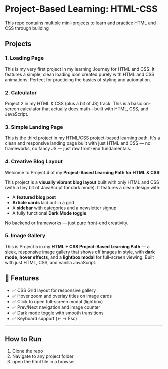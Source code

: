 # Project-Based Learning: HTML-CSS

This repo contains multiple mini-projects to learn and practice HTML and CSS through building 

## Projects

### 1. Loading Page
This is my very first project in my learning Journey for HTML and CSS. It features a simple, clean loading icon created purely with HTML and CSS animations. Perfect for practicing the basics of styling and automation.

### 2. Calculator 
Project 2 in my HTML & CSS (plus a bit of JS) track. This is a basic on-screen calculator that actually does math—built with HTML, CSS, and JavaScript.

### 3. Simple Landing Page
This is the third project in my HTML/CSS project-based learning path. It's a clean and responsive landing page built with just HTML and CSS — no frameworks, no fancy JS — just raw front-end fundamentals.

### 4. Creative Blog Layout
Welcome to Project 4 of my **Project-Based Learning Path for HTML & CSS**!

This project is a **visually vibrant blog layout** built with only HTML and CSS (with a tiny bit of JavaScript for dark mode). It features a clean design with:
- A **featured blog post**
- **Article cards** laid out in a grid
- A **sidebar** with categories and a newsletter signup
- A fully functional **Dark Mode toggle**

No backend or frameworks — just pure front-end creativity.

### 5. Image Gallery
This is Project 5 in my **HTML + CSS Project-Based Learning Path** — a sleek, responsive image gallery that shows off images in style, with **dark mode**, **hover effects**, and a **lightbox modal** for full-screen viewing. Built with just HTML, CSS, and vanilla JavaScript.

## 🚀 Features

- ✅ CSS Grid layout for responsive gallery
- ✅ Hover zoom and overlay titles on image cards
- ✅ Click to open full-screen modal (lightbox)
- ✅ Prev/Next navigation and image counter
- ✅ Dark mode toggle with smooth transitions
- ✅ Keyboard support (← → Esc)


-----

## How to Run
1. Clone the repo
2. Navigate to any project folder
3. open the html file in a browser
